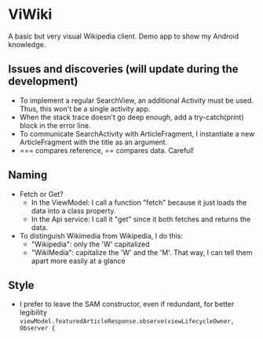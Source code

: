 # ViWiki
A basic but very visual Wikipedia client. Demo app to show my Android knowledge.

## Issues and discoveries (will update during the development)
- To implement a regular SearchView, an additional Activity must be used. Thus, this won't be a single activity app.
- When the stack trace doesn't go deep enough, add a try-catch(print) block in the error line.
- To communicate SearchActivity with ArticleFragment, I instantiate a new ArticleFragment with the title as an argument.
- === compares reference, == compares data. Careful!

## Naming
- Fetch or Get?
  - In the ViewModel: I call a function "fetch<X>" because it just loads the data into a class property.
  - In the Api service: I call it "get<X>" since it both fetches and returns the data.
- To distinguish Wikimedia from Wikipedia, I do this:
  - "Wikipedia": only the 'W' capitalized
  - "WikiMedia": capitalize the 'W' and the 'M'.
  That way, I can tell them apart more easily at a glance

## Style
- I prefer to leave the SAM constructor, even if redundant, for better legibility
```viewModel.featuredArticleResponse.observe(viewLifecycleOwner, Observer {```
